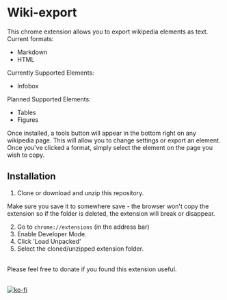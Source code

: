 # Wiki-export

This chrome extension allows you to export wikipedia elements as text.
Current formats:
- Markdown
- HTML

Currently Supported Elements:
- Infobox

Planned Supported Elements:
- Tables
- Figures

Once installed, a tools button will appear in the bottom right on any wikipedia page.
This will allow you to change settings or export an element. Once you've clicked a format,
simply select the element on the page you wish to copy.

## Installation
1. Clone or download and unzip this repository.

Make sure you save it to somewhere save - the browser won't copy the extension so if the folder is deleted, the extension will break or disappear.

2. Go to `chrome://extensions` (in the address bar)
3. Enable Developer Mode.
4. Click 'Load Unpacked'
5. Select the cloned/unzipped extension folder.
<br>
Please feel free to donate if you found this extension useful.  
<br>
<br>

[![ko-fi](https://ko-fi.com/img/githubbutton_sm.svg)](https://ko-fi.com/A0A8U5GAJ)
